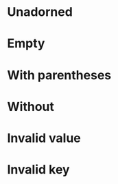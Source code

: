 # Unadorned

<!-- title -->

# Empty

<!-- title() -->

# With parentheses

<!-- title({prefix: '😬'}) -->

# Without

<!-- title({prefix: '😬'}) -->

# Invalid value

<!-- title({prefix: 1}) -->

# Invalid key

<!-- title({thisKeyDoesNotExist: '😬'}) -->
